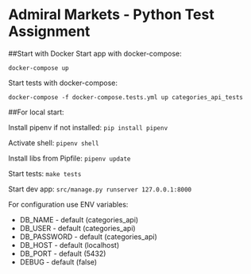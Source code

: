 # Admiral Markets - Python Test Assignment
##Start with Docker
Start app with docker-compose:

`docker-compose up`

Start tests with docker-compose:

`docker-compose -f docker-compose.tests.yml up categories_api_tests`

##For local start:

Install pipenv if not installed: `pip install pipenv`

Activate shell: `pipenv shell`

Install libs from Pipfile: `pipenv update`

Start tests: `make tests`

Start dev app: `src/manage.py runserver 127.0.0.1:8000`
 
For configuration use ENV variables:

- DB_NAME - default (categories_api) 
- DB_USER - default (categories_api)
- DB_PASSWORD - default (categories_api)
- DB_HOST - default (localhost)
- DB_PORT - default (5432)
- DEBUG - default (false)
